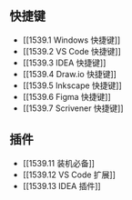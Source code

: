 ## 快捷键

- [[1539.1 Windows 快捷键]]
- [[1539.2 VS Code 快捷键]]
- [[1539.3 IDEA 快捷键]]
- [[1539.4 Draw.io 快捷键]]
- [[1539.5 Inkscape 快捷键]]
- [[1539.6 Figma 快捷键]]
- [[1539.7 Scrivener 快捷键]]

## 插件

- [[1539.11 装机必备]]
- [[1539.12 VS Code 扩展]]
- [[1539.13 IDEA 插件]]
